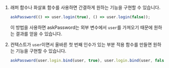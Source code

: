 

1. 래퍼 함수나 화살표 함수를 사용하면 간결하게 원하는 기능을 구현할 수 있습니다.

    ```js 
    askPassword(() => user.login(true), () => user.login(false)); 
    ```

    이 방법을 사용하면 askPassword는 외부 변수에서 `user`를 가져오기 때문에 원하는 결과를 얻을 수 있습니다.

2. 컨텍스트가 `user`이면서 올바른 첫 번째 인수가 있는 부분 적용 함수를 만들면 원하는 기능을 구현할 수 있습니다.


    ```js 
    askPassword(user.login.bind(user, true), user.login.bind(user, false)); 
    ```

